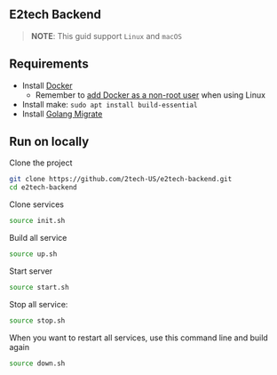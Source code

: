 ## E2tech Backend

> **NOTE**: This guid support `Linux` and `macOS`

## Requirements

- Install [Docker](https://docs.docker.com/engine/install/)
  - Remember to [add Docker as a non-root user](https://docs.docker.com/engine/install/linux-postinstall/#manage-docker-as-a-non-root-user) when using Linux
- Install make: `sudo apt install build-essential`
- Install [Golang Migrate](https://github.com/golang-migrate/migrate/tree/master/cmd/migrate)

## Run on locally

Clone the project

```bash
git clone https://github.com/2tech-US/e2tech-backend.git
cd e2tech-backend
```

Clone services

```bash
source init.sh
```

Build all service

```bash
source up.sh
```

Start server

```bash
source start.sh
```

Stop all service:

```bash
source stop.sh
```

When you want to restart all services, use this command line and build again

```bash
source down.sh
```
